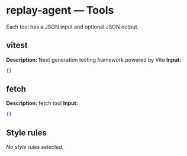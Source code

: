 # replay-agent — Tools
Each tool has a JSON input and optional JSON output.

## vitest
**Description:** Next generation testing framework powered by Vite
**Input:**
```json
{}
```
## fetch
**Description:** fetch tool
**Input:**
```json
{}
```

## Style rules

_No style rules selected._
